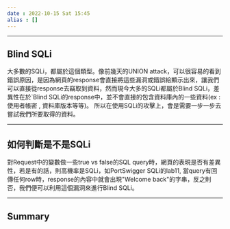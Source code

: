 ```yaml
---
date : 2022-10-15 Sat 15:45
alias : []
---
```


---
## Blind SQLi

大多數的SQLi，都屬於這個類型。像前幾天的UNION attack，可以很容易的看到錯誤原因，是因為網頁的response會直接將這些漏洞或錯誤給顯示出來，讓我們可以直接從response去竊取到資料，然而現今大多的SQLi都屬於Blind SQLi，差異性在於`Blind SQLi的response中，並不會直接的包含資料庫內的一些資料(ex : 使用者帳密 , 資料庫版本等等)。 所以在使用SQLi的攻擊上，會是需要一步一步去嘗試我們所要取得的資料。

---
## 如何判斷是不是SQLi

對Request中的變數做一些true vs false的SQL query時，網頁的表現是否有差異性，若是有的話，則高機率是SQLi，如PortSwigger SQLi的lab11, 當query有回傳任何row時，response的內容中就會出現"Welcome back"的字串，反之則否，我們便可以利用這個漏洞來進行Blind SQLi。

---
## Summary



